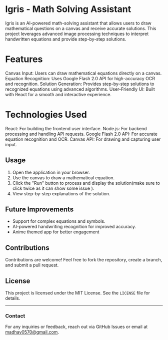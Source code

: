 # Igris - Math Solving Assistant

Igris is an AI-powered math-solving assistant that allows users to draw mathematical questions on a canvas and receive accurate solutions. This project leverages advanced image processing techniques to interpret handwritten equations and provide step-by-step solutions.

# Features

Canvas Input: Users can draw mathematical equations directly on a canvas.
Equation Recognition: Uses Google Flash 2.0 API for high-accuracy OCR and recognition.
Solution Generation: Provides step-by-step solutions to recognized equations using advanced algorithms.
User-Friendly UI: Built with React for a smooth and interactive experience.

# Technologies Used

React: For building the frontend user interface.
Node.js: For backend processing and handling API requests.
Google Flash 2.0 API: For accurate equation recognition and OCR.
Canvas API: For drawing and capturing user input.

## Usage

1. Open the application in your browser.
2. Use the canvas to draw a mathematical equation.
3. Click the "Run" button to process and display the solution(make sure to click twice as it can show some issue ).
4. View step-by-step explanations of the solution.

## Future Improvements

- Support for complex equations and symbols.
- AI-powered handwriting recognition for improved accuracy.
- Anime themed app for better engagement

## Contributions

Contributions are welcome! Feel free to fork the repository, create a branch, and submit a pull request.

## License

This project is licensed under the MIT License. See the `LICENSE` file for details.

---

### Contact
For any inquiries or feedback, reach out via GitHub Issues or email at madhav0570@gmail.com.


